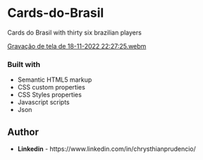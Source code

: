 # Cards-do-Brasil

Cards do Brasil with thirty six brazilian players 

[Gravação de tela de 18-11-2022 22:27:25.webm](https://user-images.githubusercontent.com/97757463/202876385-cb36c76e-c0ce-4c2d-9792-980d0e8b824e.webm)


### Built with

<ul>
  <li>Semantic HTML5 markup</li>
  <Li>CSS custom properties</li>
  <li>CSS Styles properties</li>
  <li>Javascript scripts</li>
  <li>Json</li>
</ul>

## Author

<ul>
    <li><strong>Linkedin</strong> - https://www.linkedin.com/in/chrysthianprudencio/ 
</ul>
